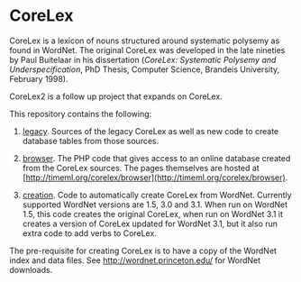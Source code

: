 # CoreLex

CoreLex is a lexicon of nouns structured around systematic polysemy as found in WordNet. The original CoreLex was developed in the late nineties by Paul Buitelaar in his dissertation (*CoreLex: Systematic Polysemy and Underspecification*, PhD Thesis, Computer Science, Brandeis University, February 1998).

CoreLex2 is a follow up project that expands on CoreLex.

This repository contains the following:

1. [legacy](legacy). Sources of the legacy CoreLex as well as new code to create database tables from those sources.

2. [browser](browser). The PHP code that gives access to an online database created from the CoreLex sources. The pages themselves are hosted at [http://timeml.org/corelex/browser](http://timeml.org/corelex/browser).

3. [creation](creation). Code to automatically create CoreLex from WordNet. Currently supported WordNet versions are 1.5, 3.0 and 3.1. When run on WordNet 1.5, this code creates the original CoreLex, when run on WordNet 3.1 it creates a version of CoreLex updated for WordNet 3.1, but it also run extra code to add verbs to CoreLex.

The pre-requisite for creating CoreLex is to have a copy of the WordNet index and data files. See http://wordnet.princeton.edu/ for WordNet downloads.
